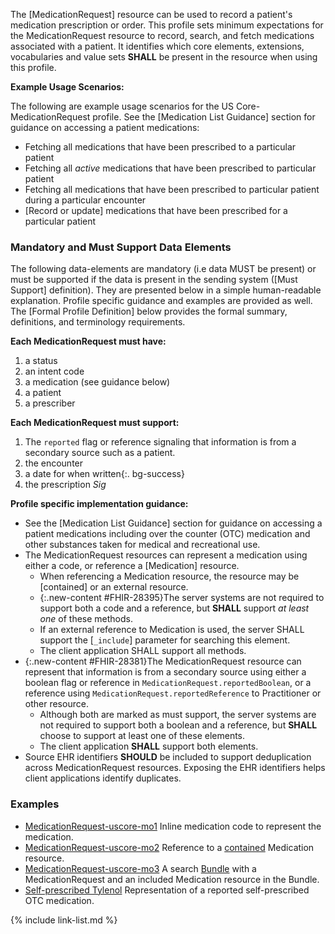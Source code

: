 The [MedicationRequest] resource can be used to record a patient's medication prescription or order.  This profile sets minimum expectations for the MedicationRequest resource to record, search, and fetch medications associated with a patient. It identifies which core elements, extensions, vocabularies and value sets **SHALL** be present in the resource when using this profile.

**Example Usage Scenarios:**

The following are example usage scenarios for the US Core-MedicationRequest
profile. See the [Medication List Guidance] section for guidance on accessing a patient medications:

-   Fetching all medications that have been prescribed to a particular patient
-   Fetching all *active* medications that have been prescribed to  particular patient
-   Fetching all medications that have been prescribed to particular patient during a particular encounter
-  [Record or update]  medications that have been prescribed for a particular
    patient

### Mandatory and Must Support Data Elements


The following data-elements are mandatory (i.e data MUST be present) or must be supported if the data is present in the sending system ([Must Support] definition). They are presented below in a simple human-readable explanation.  Profile specific guidance and examples are provided as well.  The [Formal Profile Definition] below provides the  formal summary, definitions, and  terminology requirements.  

**Each MedicationRequest must have:**

1.  a status
1.  an intent code
1.  a medication (see guidance below)
1.  a patient
1.  a prescriber

**Each MedicationRequest must support:**

1. The `reported` flag  or reference signaling that information is from a secondary source such as a patient.
1. the encounter
1. a date for when written{:. bg-success}
1. the prescription *Sig*

**Profile specific implementation guidance:**

* See the [Medication List Guidance] section for guidance on accessing a patient medications including over the counter (OTC) medication and other substances taken for medical and recreational use.
*  The MedicationRequest resources can represent a medication using either a code, or reference a [Medication] resource.
    *  When referencing a Medication resource, the resource may be [contained] or an external resource.
    *  {:.new-content #FHIR-28395}The server systems are not required to support both a code and a reference, but **SHALL** support *at least one* of these methods.
    * If an external reference to Medication is used, the server SHALL support the [`_include`] parameter for searching this element.
    *  The client application SHALL support all methods.
* {:.new-content #FHIR-28381}The MedicationRequest resource can represent that information is from a secondary source using either a boolean flag or reference in `MedicationRequest.reportedBoolean`, or a reference using `MedicationRequest.reportedReference` to Practitioner or other resource.
   *   Although both are marked as must support, the server systems are not required to support both a boolean and a reference, but **SHALL** choose to support at least one of these elements.
   * The client application **SHALL** support both elements.
*  Source EHR identifiers **SHOULD** be included to support deduplication across MedicationRequest resources. Exposing the EHR identifiers helps client applications identify duplicates.

### Examples

- [MedicationRequest-uscore-mo1](MedicationRequest-uscore-mo1.html) Inline medication code to represent the medication.
- [MedicationRequest-uscore-mo2](MedicationRequest-uscore-mo2.html) Reference to a [contained]({{site.data.fhir.path}}references.html#contained) Medication resource.
- [MedicationRequest-uscore-mo3](Bundle-uscore-mo3.html) A search [Bundle]({{site.data.fhir.path}}bundle.html) with a MedicationRequest and an included Medication resource in the Bundle.
- [Self-prescribed Tylenol](MedicationRequest-self-tylenol.html) Representation of a reported self-prescribed OTC medication.

{% include link-list.md %}
